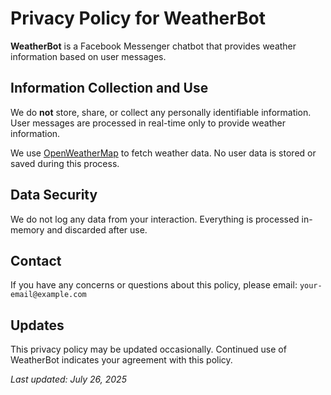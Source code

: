 # Privacy Policy for WeatherBot

**WeatherBot** is a Facebook Messenger chatbot that provides weather information based on user messages.

## Information Collection and Use
We do **not** store, share, or collect any personally identifiable information. User messages are processed in real-time only to provide weather information.

We use [OpenWeatherMap](https://openweathermap.org/) to fetch weather data. No user data is stored or saved during this process.

## Data Security
We do not log any data from your interaction. Everything is processed in-memory and discarded after use.

## Contact
If you have any concerns or questions about this policy, please email: `your-email@example.com`

## Updates
This privacy policy may be updated occasionally. Continued use of WeatherBot indicates your agreement with this policy.

_Last updated: July 26, 2025_
